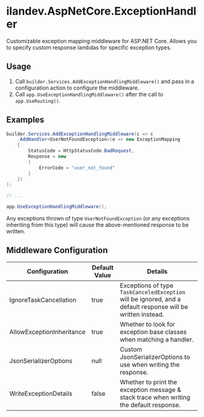 # ilandev.AspNetCore.ExceptionHandler

Customizable exception mapping middleware for ASP.NET Core. Allows you to specify custom response lambdas for specific exception types.

## Usage

1. Call `builder.Services.AddExceptionHandlingMiddleware()` and pass in a configuration action to configure the middleware.
2. Call `app.UseExceptionHandlingMiddleware()` after the call to `app.UseRouting()`.

## Examples

```csharp
builder.Services.AddExceptionHandlingMiddleware(c => c
	.AddHandler<UserNotFoundException>(e => new ExceptionMapping
	{
		StatusCode = HttpStatusCode.BadRequest,
		Response = new
		{
			ErrorCode = "user_not_found"
		}
	})
);

// ...

app.UseExceptionHandlingMiddleware();
```

Any exceptions thrown of type `UserNotFoundException` (or any exceptions inheriting from this type) will cause the above-mentioned response to be written.

## Middleware Configuration

| Configuration | Default Value | Details |
| - | - | - |
| IgnoreTaskCancellation | true | Exceptions of type `TaskCanceledException` will be ignored, and a default response will be written instead. |
| AllowExceptionInheritance | true | Whether to look for exception base classes when matching a handler. |
| JsonSerializerOptions | null | Custom JsonSerializerOptions to use when writing the response. |
| WriteExceptionDetails | false | Whether to print the exception message & stack trace when writing the default response. |